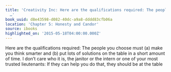 ```yaml
---
title: 'Creativity Inc: Here are the qualifications required: The people you choose
  …'
book_uuid: d8e43598-d082-40dc-a9a8-dddd83cfb06a
location: 'Chapter 5: Honesty and Candor'
source: ibooks
highlighted_on: '2015-05-18T04:00:00.000Z'
---
```


Here are the qualifications required: The people you choose must (a) make you think smarter and (b) put lots of solutions on the table in a short amount of time. I don’t care who it is, the janitor or the intern or one of your most trusted lieutenants: If they can help you do that, they should be at the table